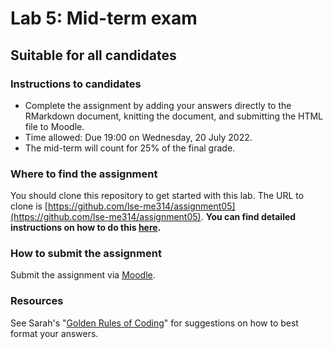 # Lab 5: Mid-term exam

## Suitable for all candidates

### Instructions to candidates  

* Complete the assignment by adding your answers directly to the RMarkdown document, knitting the document, and submitting the HTML file to Moodle.  
* Time allowed: Due 19:00 on Wednesday, 20 July 2022.
* The mid-term will count for 25\% of the final grade.


### Where to find the assignment

You should clone this repository to get started with this lab.  The URL to clone is [https://github.com/lse-me314/assignment05](https://github.com/lse-me314/assignment05).  **You can find detailed instructions on how to do this [here](https://lse-me314.github.io/instructions).**


### How to submit the assignment

Submit the assignment via [Moodle](https://shortcourses.lse.ac.uk/course/view.php?id=158).


### Resources

See Sarah's "[Golden Rules of Coding](Golden_Rules_coding.md)" for suggestions on how to best format your answers. 
